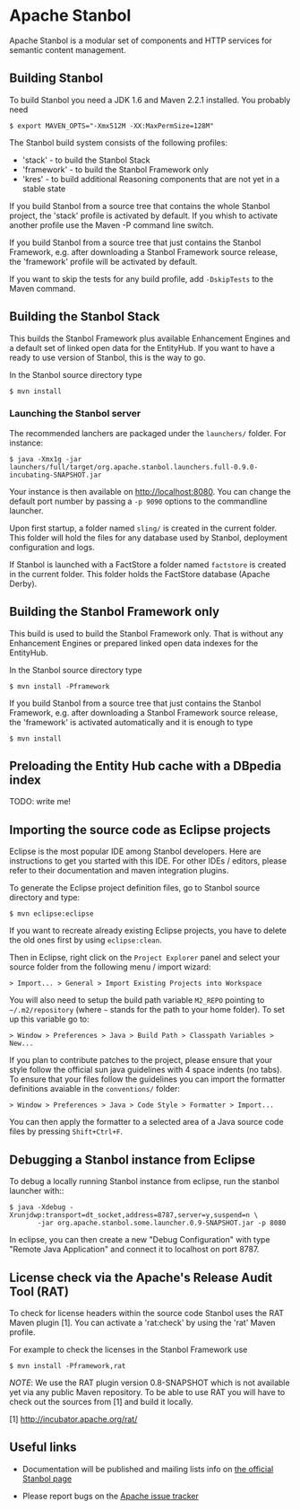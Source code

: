 # Apache Stanbol

Apache Stanbol is a modular set of components and HTTP services for
semantic content management.

## Building Stanbol

To build Stanbol you need a JDK 1.6 and Maven 2.2.1 installed. You probably
need

    $ export MAVEN_OPTS="-Xmx512M -XX:MaxPermSize=128M"

The Stanbol build system consists of the following profiles:

   - 'stack'     - to build the Stanbol Stack
   - 'framework' - to build the Stanbol Framework only
   - 'kres'      - to build additional Reasoning components that
                   are not yet in a stable state

If you build Stanbol from a source tree that contains the whole Stanbol
project, the 'stack' profile is activated by default. If you whish to activate
another profile use the Maven -P command line switch.

If you build Stanbol from a source tree that just contains the Stanbol
Framework, e.g. after downloading a Stanbol Framework source release, the
'framework' profile will be activated by default.

If you want to skip the tests for any build profile, add `-DskipTests` to the
Maven command.


## Building the Stanbol Stack

This builds the Stanbol Framework plus available Enhancement Engines and a
default set of linked open data for the EntityHub. If you want to have a ready
to use version of Stanbol, this is the way to go.

In the Stanbol source directory type

    $ mvn install

### Launching the Stanbol server

The recommended lanchers are packaged under the `launchers/` folder. For
instance:

    $ java -Xmx1g -jar launchers/full/target/org.apache.stanbol.launchers.full-0.9.0-incubating-SNAPSHOT.jar

Your instance is then available on <http://localhost:8080>. You can change the
default port number by passing a `-p 9090` options to the commandline launcher.

Upon first startup, a folder named `sling/` is created in the current folder.
This folder will hold the files for any database used by Stanbol, deployment
configuration and logs.

If Stanbol is launched with a FactStore a folder named `factstore` is created
in the current folder. This folder holds the FactStore database (Apache Derby).


## Building the Stanbol Framework only

This build is used to build the Stanbol Framework only. That is without any
Enhancement Engines or prepared linked open data indexes for the EntityHub.

In the Stanbol source directory type

    $ mvn install -Pframework

If you build Stanbol from a source tree that just contains the Stanbol
Framework, e.g. after downloading a Stanbol Framework source release, the
'framework' is activated automatically and it is enough to type

    $ mvn install
    

## Preloading the Entity Hub cache with a DBpedia index

TODO: write me!


## Importing the source code as Eclipse projects

Eclipse is the most popular IDE among Stanbol developers. Here are
instructions to get you started with this IDE. For other IDEs / editors,
please refer to their documentation and maven integration plugins.

To generate the Eclipse project definition files, go to Stanbol source
directory and type:

    $ mvn eclipse:eclipse

If you want to recreate already existing Eclipse projects, you have to delete
the old ones first by using `eclipse:clean`.

Then in Eclipse, right click on the `Project Explorer` panel and select
your source folder from the following menu / import wizard:

    > Import... > General > Import Existing Projects into Workspace

You will also need to setup the build path variable `M2_REPO` pointing to
`~/.m2/repository` (where `~` stands for the path to your home folder). To set
up this variable go to:

    > Window > Preferences > Java > Build Path > Classpath Variables > New...

If you plan to contribute patches to the project, please ensure that your style
follow the official sun java guidelines with 4 space indents (no tabs). To
ensure that your files follow the guidelines you can import the formatter
definitions avaiable in the `conventions/` folder:

    > Window > Preferences > Java > Code Style > Formatter > Import...

You can then apply the formatter to a selected area of a Java source code files
by pressing `Shift+Ctrl+F`.


## Debugging a Stanbol instance from Eclipse

To debug a locally running Stanbol instance from eclipse, run the stanbol
launcher with::

    $ java -Xdebug -Xrunjdwp:transport=dt_socket,address=8787,server=y,suspend=n \
           -jar org.apache.stanbol.some.launcher.0.9-SNAPSHOT.jar -p 8080

In eclipse, you can then create a new "Debug Configuration" with type "Remote
Java Application" and connect it to localhost on port 8787.

## License check via the Apache's Release Audit Tool (RAT)

To check for license headers within the source code Stanbol uses the RAT Maven
plugin [1]. You can activate a 'rat:check' by using the 'rat' Maven profile.

For example to check the licenses in the Stanbol Framework use

    $ mvn install -Pframework,rat
    
*NOTE*: We use the RAT plugin version 0.8-SNAPSHOT which is not available yet
via any public Maven repository. To be able to use RAT you will have to check
out the sources from [1] and build it locally.

[1] http://incubator.apache.org/rat/

## Useful links

  - Documentation will be published and mailing lists info on [the official
    Stanbol page](http://incubator.apache.org/stanbol/)

  - Please report bugs on the [Apache issue tracker](
    https://issues.apache.org/jira/browse/STANBOL)

